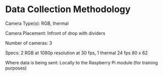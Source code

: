# Data Collection Methodology

Camera Type(s): RGB, thermal

Camera Placement: Infront of drop with dividers

Number of cameras: 3

Specs: 2 RGB at 1080p resolution at 30 fps, 1 thermal 24 fps 80 x 62

Where data is being sent: Locally to the Raspberry Pi module (for training purposes)
